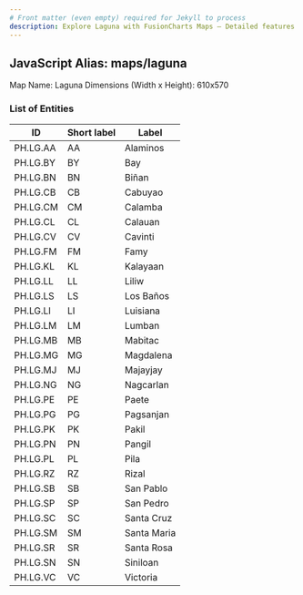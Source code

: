 ```yaml
---
# Front matter (even empty) required for Jekyll to process
description: Explore Laguna with FusionCharts Maps – Detailed features for seamless integration. Try now & enhance your data visualization today! 
---
```


## JavaScript Alias: maps/laguna

Map Name: Laguna
Dimensions (Width x Height): 610x570





### List of Entities

ID | Short label | Label
---|---|---|
PH.LG.AA | AA | Alaminos
PH.LG.BY | BY | Bay
PH.LG.BN | BN | Biñan
PH.LG.CB | CB | Cabuyao
PH.LG.CM | CM | Calamba
PH.LG.CL | CL | Calauan
PH.LG.CV | CV | Cavinti
PH.LG.FM | FM | Famy
PH.LG.KL | KL | Kalayaan
PH.LG.LL | LL | Liliw
PH.LG.LS | LS | Los Baños
PH.LG.LI | LI | Luisiana
PH.LG.LM | LM | Lumban
PH.LG.MB | MB | Mabitac
PH.LG.MG | MG | Magdalena
PH.LG.MJ | MJ | Majayjay
PH.LG.NG | NG | Nagcarlan
PH.LG.PE | PE | Paete
PH.LG.PG | PG | Pagsanjan
PH.LG.PK | PK | Pakil
PH.LG.PN | PN | Pangil
PH.LG.PL | PL | Pila
PH.LG.RZ | RZ | Rizal
PH.LG.SB | SB | San Pablo
PH.LG.SP | SP | San Pedro
PH.LG.SC | SC | Santa Cruz
PH.LG.SM | SM | Santa Maria
PH.LG.SR | SR | Santa Rosa
PH.LG.SN | SN | Siniloan
PH.LG.VC | VC | Victoria
